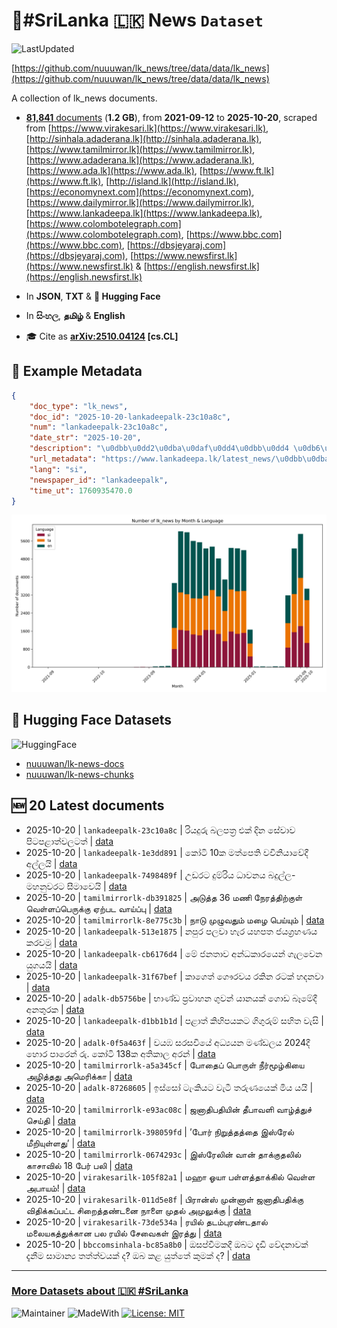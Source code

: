 # 📄#SriLanka 🇱🇰 News `Dataset`

![LastUpdated](https://img.shields.io/badge/last_updated-2025--10--20_10:19:41-green)

[https://github.com/nuuuwan/lk_news/tree/data/data/lk_news](https://github.com/nuuuwan/lk_news/tree/data/data/lk_news)

A collection of lk_news documents.

- [**81,841** documents](https://github.com/nuuuwan/lk_news/tree/data/data/lk_news) (**1.2 GB**), from **2021-09-12** to **2025-10-20**, scraped from [https://www.virakesari.lk](https://www.virakesari.lk), [http://sinhala.adaderana.lk](http://sinhala.adaderana.lk), [https://www.tamilmirror.lk](https://www.tamilmirror.lk), [https://www.adaderana.lk](https://www.adaderana.lk), [https://www.ada.lk](https://www.ada.lk), [https://www.ft.lk](https://www.ft.lk), [http://island.lk](http://island.lk), [https://economynext.com](https://economynext.com), [https://www.dailymirror.lk](https://www.dailymirror.lk), [https://www.lankadeepa.lk](https://www.lankadeepa.lk), [https://www.colombotelegraph.com](https://www.colombotelegraph.com), [https://www.bbc.com](https://www.bbc.com), [https://dbsjeyaraj.com](https://dbsjeyaraj.com), [https://www.newsfirst.lk](https://www.newsfirst.lk) & [https://english.newsfirst.lk](https://english.newsfirst.lk)

- In **JSON**, **TXT** & **🤗 Hugging Face**

- In **සිංහල**, **தமிழ்** & **English**

- 🎓 Cite as **[arXiv:2510.04124](https://arxiv.org/abs/2510.04124) [cs.CL]**

## 📝 Example Metadata

```json
{
    "doc_type": "lk_news",
    "doc_id": "2025-10-20-lankadeepalk-23c10a8c",
    "num": "lankadeepalk-23c10a8c",
    "date_str": "2025-10-20",
    "description": "\u0dbb\u0dd2\u0dba\u0daf\u0dd4\u0dbb\u0dd4 \u0db6\u0dbd\u0db4\u0dad\u0dca\u200d\u0dbb \u0d91\u0d9a\u0dca \u0daf\u0dd2\u0db1 \u0dc3\u0dda\u0dc0\u0dcf\u0dc0 \u0db4\u0dd2\u0da7\u0db4\u0dc5\u0dcf\u0dad\u0dca\u0dc0\u0dbd\u0da7\u0dad\u0dca",
    "url_metadata": "https://www.lankadeepa.lk/latest_news/\u0dbb\u0dba\u0daf\u0dbb-\u0db6\u0dbd\u0db4\u0dad\u0dbb-\u0d91\u0d9a-\u0daf\u0db1-\u0dc3\u0dc0\u0dc0-\u0db4\u0da7\u0db4\u0dc5\u0dad\u0dc0\u0dbd\u0da7\u0dad/1-681662",
    "lang": "si",
    "newspaper_id": "lankadeepalk",
    "time_ut": 1760935470.0
}
```

![Chart](https://raw.githubusercontent.com/nuuuwan/lk_news/refs/heads/data/data/lk_news/docs_by_month_and_lang.png)

## 🤗 Hugging Face Datasets

![HuggingFace](https://img.shields.io/badge/-HuggingFace-FDEE21?style=for-the-badge&logo=HuggingFace)

- [nuuuwan/lk-news-docs](https://huggingface.co/datasets/nuuuwan/lk-news-docs)
- [nuuuwan/lk-news-chunks](https://huggingface.co/datasets/nuuuwan/lk-news-chunks)

## 🆕 20 Latest documents

- 2025-10-20 | `lankadeepalk-23c10a8c` | රියදුරු බලපත්‍ර එක් දින සේවාව පිටපළාත්වලටත් | [data](https://github.com/nuuuwan/lk_news/tree/data/data/lk_news/2020s/2025/2025-10-20-lankadeepalk-23c10a8c)
- 2025-10-20 | `lankadeepalk-1e3dd891` | කෝටි 10ක මත්පෙති වවිනියාවේදී අල්ලයි | [data](https://github.com/nuuuwan/lk_news/tree/data/data/lk_news/2020s/2025/2025-10-20-lankadeepalk-1e3dd891)
- 2025-10-20 | `lankadeepalk-7498489f` | උඩරට දුම්රිය ධාවනය බදුල්ල-මහනුවරට සීමාවෙයි | [data](https://github.com/nuuuwan/lk_news/tree/data/data/lk_news/2020s/2025/2025-10-20-lankadeepalk-7498489f)
- 2025-10-20 | `tamilmirrorlk-db391825` | அடுத்த 36 மணி நேரத்திற்குள் வெள்ளப்பெருக்கு ஏற்பட வாய்ப்பு | [data](https://github.com/nuuuwan/lk_news/tree/data/data/lk_news/2020s/2025/2025-10-20-tamilmirrorlk-db391825)
- 2025-10-20 | `tamilmirrorlk-8e775c3b` | நாடு முழுவதும் மழை பெய்யும் | [data](https://github.com/nuuuwan/lk_news/tree/data/data/lk_news/2020s/2025/2025-10-20-tamilmirrorlk-8e775c3b)
- 2025-10-20 | `lankadeepalk-513e1875` | නපුර පලවා හැර යහපත ජයග්‍රහණය කරවමු | [data](https://github.com/nuuuwan/lk_news/tree/data/data/lk_news/2020s/2025/2025-10-20-lankadeepalk-513e1875)
- 2025-10-20 | `lankadeepalk-cb6176d4` | මේ ජනතාව අන්ධකාරයෙන් ගැලවෙන යුගයයි | [data](https://github.com/nuuuwan/lk_news/tree/data/data/lk_news/2020s/2025/2025-10-20-lankadeepalk-cb6176d4)
- 2025-10-20 | `lankadeepalk-31f67bef` | කාගෙත් ගෞරවය රකින රටක් හදනවා | [data](https://github.com/nuuuwan/lk_news/tree/data/data/lk_news/2020s/2025/2025-10-20-lankadeepalk-31f67bef)
- 2025-10-20 | `adalk-db5756be` | භාණ්ඩ ප්‍රවාහන ගුවන් යානයක් ගොඩ බෑමේදී අනතුරක | [data](https://github.com/nuuuwan/lk_news/tree/data/data/lk_news/2020s/2025/2025-10-20-adalk-db5756be)
- 2025-10-20 | `lankadeepalk-d1bb1b1d` | පළාත් කිහිපයකට ගිගුරුම් සහිත වැසි | [data](https://github.com/nuuuwan/lk_news/tree/data/data/lk_news/2020s/2025/2025-10-20-lankadeepalk-d1bb1b1d)
- 2025-10-20 | `adalk-0f5a463f` | වයඹ සරසවියේ අධ්‍යයන මණ්ඩලය 2024දී හොර පාරෙන් රු. කෝටි 138ක අතිකාල අරන් | [data](https://github.com/nuuuwan/lk_news/tree/data/data/lk_news/2020s/2025/2025-10-20-adalk-0f5a463f)
- 2025-10-20 | `tamilmirrorlk-a5a345cf` | போதைப் பொருள் நீர்மூழ்கியை அழித்தது அமெரிக்கா | [data](https://github.com/nuuuwan/lk_news/tree/data/data/lk_news/2020s/2025/2025-10-20-tamilmirrorlk-a5a345cf)
- 2025-10-20 | `adalk-87268605` | ඉස්සෝ ටැංකියට වැටී තරුණයෙක් මිය යයි | [data](https://github.com/nuuuwan/lk_news/tree/data/data/lk_news/2020s/2025/2025-10-20-adalk-87268605)
- 2025-10-20 | `tamilmirrorlk-e93ac08c` | ஜனாதிபதியின் தீபாவளி வாழ்த்துச் செய்தி | [data](https://github.com/nuuuwan/lk_news/tree/data/data/lk_news/2020s/2025/2025-10-20-tamilmirrorlk-e93ac08c)
- 2025-10-20 | `tamilmirrorlk-398059fd` | ’போர் நிறுத்தத்தை இஸ்ரேல் மீறியுள்ளது’ | [data](https://github.com/nuuuwan/lk_news/tree/data/data/lk_news/2020s/2025/2025-10-20-tamilmirrorlk-398059fd)
- 2025-10-20 | `tamilmirrorlk-0674293c` | இஸ்ரேலின் வான் தாக்குதலில் காசாவில் 18 பேர் பலி | [data](https://github.com/nuuuwan/lk_news/tree/data/data/lk_news/2020s/2025/2025-10-20-tamilmirrorlk-0674293c)
- 2025-10-20 | `virakesarilk-105f82a1` | மஹா ஓயா பள்ளத்தாக்கில் வெள்ள அபாயம்! | [data](https://github.com/nuuuwan/lk_news/tree/data/data/lk_news/2020s/2025/2025-10-20-virakesarilk-105f82a1)
- 2025-10-20 | `virakesarilk-011d5e8f` | பிரான்ஸ் முன்னாள் ஜனாதிபதிக்கு விதிக்கப்பட்ட சிறைத்தண்டனை நாளை முதல் அமுலுக்கு | [data](https://github.com/nuuuwan/lk_news/tree/data/data/lk_news/2020s/2025/2025-10-20-virakesarilk-011d5e8f)
- 2025-10-20 | `virakesarilk-73de534a` | ரயில் தடம்புரண்டதால் மலையகத்துக்கான பல ரயில் சேவைகள் இரத்து | [data](https://github.com/nuuuwan/lk_news/tree/data/data/lk_news/2020s/2025/2025-10-20-virakesarilk-73de534a)
- 2025-10-20 | `bbccomsinhala-bc85a8b0` | ඔසප්වීමකදී ඔබට දැඩි වේදනාවක් දැනීම සාමාන්‍ය තත්ත්වයක් ද? ඔබ කළ යුත්තේ කුමක් ද? | [data](https://github.com/nuuuwan/lk_news/tree/data/data/lk_news/2020s/2025/2025-10-20-bbccomsinhala-bc85a8b0)

---

### [More Datasets about 🇱🇰 #SriLanka](https://github.com/nuuuwan/lk_datasets)

![Maintainer](https://img.shields.io/badge/maintainer-nuuuwan-red)
![MadeWith](https://img.shields.io/badge/made_with-python-blue)
[![License: MIT](https://img.shields.io/badge/License-MIT-yellow.svg)](https://opensource.org/licenses/MIT)
